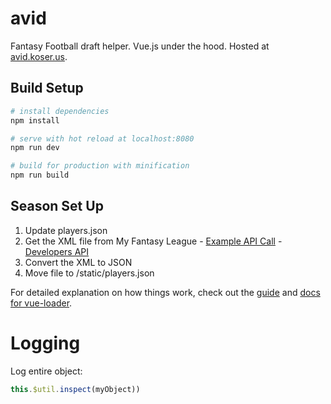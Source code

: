 # avid
Fantasy Football draft helper. Vue.js under the hood. Hosted at [avid.koser.us](http://avid.koser.us).

## Build Setup

``` bash
# install dependencies
npm install

# serve with hot reload at localhost:8080
npm run dev

# build for production with minification
npm run build
```

## Season Set Up

1. Update players.json
  1. Get the XML file from My Fantasy League
    - [Example API Call](https://www72.myfantasyleague.com/2018/export?TYPE=players&DETAILS=&SINCE=&PLAYERS=&JSON=0)
    - [Developers API](https://www72.myfantasyleague.com/2018/api_info?STATE=test&CMD=export&TYPE=players)
  2. Convert the XML to JSON
  3. Move file to /static/players.json




For detailed explanation on how things work, check out the [guide](http://vuejs-templates.github.io/webpack/) and [docs for vue-loader](http://vuejs.github.io/vue-loader).

# Logging

Log entire object:

``` javascript 
this.$util.inspect(myObject))
```
